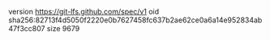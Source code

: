 version https://git-lfs.github.com/spec/v1
oid sha256:82713f4d5050f2220e0b7627458fc637b2ae62ce0a6a14e952834ab47f3cc807
size 9679
